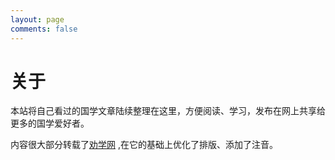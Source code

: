 ```yaml
---
layout: page
comments: false
---
```


# 关于
本站将自己看过的国学文章陆续整理在这里，方便阅读、学习，发布在网上共享给更多的国学爱好者。

内容很大部分转载了[劝学网](http://www.quanxue.cn/)  ,在它的基础上优化了排版、添加了注音。
